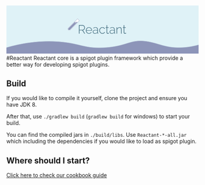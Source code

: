 ![Reactant logo](doc/res/reactant_logo_banner.png)
#Reactant
Reactant core is a spigot plugin framework which provide a better way for developing spigot plugins.

## Build
If you would like to compile it yourself, clone the project and ensure you have JDK 8.

After that, use `./gradlew build` (`gradlew build` for windows) to start your build.

You can find the compiled jars in `./build/libs`. 
Use `Reactant-*-all.jar` which including the dependencies if you would like to load as spigot plugin.

## Where should I start?
[Click here to check our cookbook guide](https://reactant.gitlab.io/cookbook-dev/)